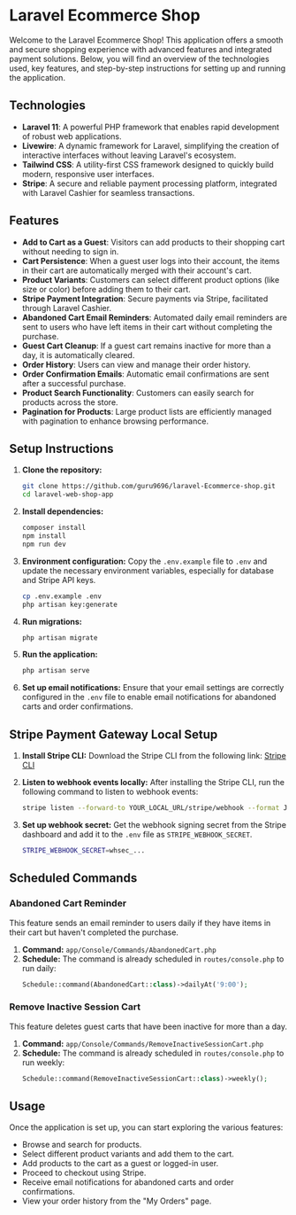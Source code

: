 
# Laravel Ecommerce Shop

Welcome to the Laravel Ecommerce Shop! This application offers a smooth and secure shopping experience with advanced features and integrated payment solutions. Below, you will find an overview of the technologies used, key features, and step-by-step instructions for setting up and running the application.

## Technologies

- **Laravel 11**: A powerful PHP framework that enables rapid development of robust web applications.
- **Livewire**: A dynamic framework for Laravel, simplifying the creation of interactive interfaces without leaving Laravel's ecosystem.
- **Tailwind CSS**: A utility-first CSS framework designed to quickly build modern, responsive user interfaces.
- **Stripe**: A secure and reliable payment processing platform, integrated with Laravel Cashier for seamless transactions.

## Features

- **Add to Cart as a Guest**: Visitors can add products to their shopping cart without needing to sign in.
- **Cart Persistence**: When a guest user logs into their account, the items in their cart are automatically merged with their account's cart.
- **Product Variants**: Customers can select different product options (like size or color) before adding them to their cart.
- **Stripe Payment Integration**: Secure payments via Stripe, facilitated through Laravel Cashier.
- **Abandoned Cart Email Reminders**: Automated daily email reminders are sent to users who have left items in their cart without completing the purchase.
- **Guest Cart Cleanup**: If a guest cart remains inactive for more than a day, it is automatically cleared.
- **Order History**: Users can view and manage their order history.
- **Order Confirmation Emails**: Automatic email confirmations are sent after a successful purchase.
- **Product Search Functionality**: Customers can easily search for products across the store.
- **Pagination for Products**: Large product lists are efficiently managed with pagination to enhance browsing performance.


## Setup Instructions

1. **Clone the repository:**
   ```bash
   git clone https://github.com/guru9696/laravel-Ecommerce-shop.git
   cd laravel-web-shop-app
   ```

2. **Install dependencies:**
   ```bash
   composer install
   npm install
   npm run dev
   ```

3. **Environment configuration:**
   Copy the `.env.example` file to `.env` and update the necessary environment variables, especially for database and Stripe API keys.
   ```bash
   cp .env.example .env
   php artisan key:generate
   ```

4. **Run migrations:**
   ```bash
   php artisan migrate
   ```

5. **Run the application:**
   ```bash
   php artisan serve
   ```

6. **Set up email notifications:**
   Ensure that your email settings are correctly configured in the `.env` file to enable email notifications for abandoned carts and order confirmations.

## Stripe Payment Gateway Local Setup

1. **Install Stripe CLI:**
   Download the Stripe CLI from the following link: [Stripe CLI](https://stripe.com/docs/stripe-cli)

2. **Listen to webhook events locally:**
   After installing the Stripe CLI, run the following command to listen to webhook events:
   ```bash
   stripe listen --forward-to YOUR_LOCAL_URL/stripe/webhook --format JSON
   ```

3. **Set up webhook secret:**
   Get the webhook signing secret from the Stripe dashboard and add it to the `.env` file as `STRIPE_WEBHOOK_SECRET`.
   ```bash
   STRIPE_WEBHOOK_SECRET=whsec_...
   ```

## Scheduled Commands

### Abandoned Cart Reminder

This feature sends an email reminder to users daily if they have items in their cart but haven't completed the purchase.

1. **Command:** `app/Console/Commands/AbandonedCart.php`
2. **Schedule:** The command is already scheduled in `routes/console.php` to run daily:
   ```php
   Schedule::command(AbandonedCart::class)->dailyAt('9:00');
   ```

### Remove Inactive Session Cart

This feature deletes guest carts that have been inactive for more than a day.

1. **Command:** `app/Console/Commands/RemoveInactiveSessionCart.php`
2. **Schedule:** The command is already scheduled in `routes/console.php` to run weekly:
   ```php
   Schedule::command(RemoveInactiveSessionCart::class)->weekly();
   ```

## Usage

Once the application is set up, you can start exploring the various features:

- Browse and search for products.
- Select different product variants and add them to the cart.
- Add products to the cart as a guest or logged-in user.
- Proceed to checkout using Stripe.
- Receive email notifications for abandoned carts and order confirmations.
- View your order history from the "My Orders" page.


